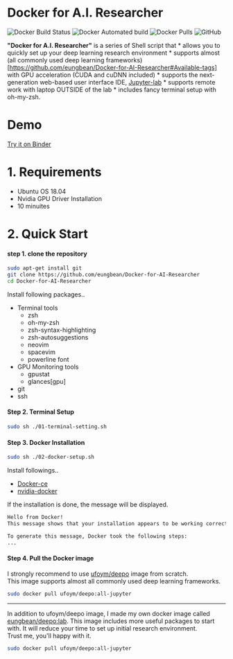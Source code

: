 # Docker for A.I. Researcher

![Docker Build Status](https://img.shields.io/docker/build/eungbean/deepo)
![Docker Automated build](https://img.shields.io/docker/automated/eungbean/deepo)
![Docker Pulls](https://img.shields.io/docker/pulls/eungbean/deepo)
![GitHub](https://img.shields.io/github/license/eungbean/Docker-for-AI-Researcher)

__"Docker for A.I. Researcher"__ is a series of Shell script that
    * allows you to quickly set up your deep learning research environment
    * supports almost (all commonly used deep learning frameworks)[https://github.com/eungbean/Docker-for-AI-Researcher#Available-tags] with GPU acceleration (CUDA and cuDNN included)
    * supports the next-generation web-based user interface IDE, [Jupyter-lab](https://jupyterlab.readthedocs.io/en/stable/)
    * supports remote work with laptop OUTSIDE of the lab
    * includes fancy terminal setup with oh-my-zsh.

# Demo
[Try it on Binder](https://mybinder.org/v2/gh/jupyterlab/jupyterlab-demo/master?urlpath=lab/tree/demo)

# 1. Requirements

* Ubuntu OS 18.04
* Nvidia GPU Driver Installation
* 10 minuites

# 2. Quick Start

#### step 1. clone the repository
```sh
sudo apt-get install git
git clone https://github.com/eungbean/Docker-for-AI-Researcher
cd Docker-for-AI-Researcher
```

Install following packages..
* Terminal tools
  * zsh
  * oh-my-zsh
  * zsh-syntax-highlighting
  * zsh-autosuggestions
  * neovim  
  * spacevim  
  * powerline font
* GPU Monitoring tools   
  * gpustat  
  * glances[gpu]
* git  
* ssh

#### Step 2. Terminal Setup
```sh
sudo sh ./01-terminal-setting.sh
```

#### Step 3. Docker Installation
```sh
sudo sh ./02-docker-setup.sh
```
Install followings..
* [Docker-ce](https://docs.docker.com/install/linux/docker-ce/ubuntu)
* [nvidia-docker](https://github.com/NVIDIA/nvidia-docker)

If the installation is done, the message will be displayed.
```sh
Hello from Docker!
This message shows that your installation appears to be working correctly.

To generate this message, Docker took the following steps:
...
```

#### Step 4. Pull the Docker image

I strongly recommend to use [ufoym/deepo](https://github.com/ufoym/deepo) image from scratch.  
This image supports almost all commonly used deep learning frameworks.



```sh
sudo docker pull ufoym/deepo:all-jupyter
```

---

In addition to ufoym/deepo image, I made my own docker image called [eungbean/deepo:lab]().
This image includes more useful packages to start with.
It will reduce your time to set up initial research environment.  
Trust me, you'll happy with it.

```sh
sudo docker pull ufoym/deepo:all-jupyter
```



#### 